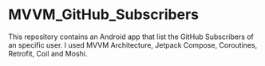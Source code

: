 # MVVM_GitHub_Subscribers
This repository contains an Android app that list the GitHub Subscribers of an specific user. I used MVVM Architecture, Jetpack Compose, Coroutines, Retrofit, Coil and Moshi. 
